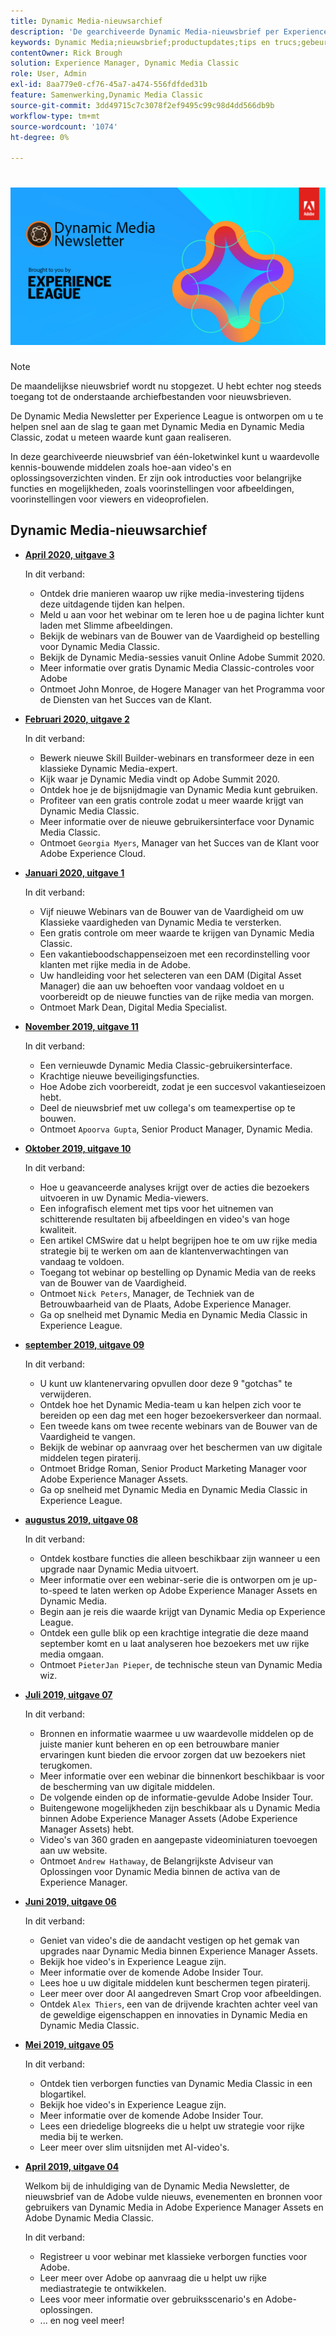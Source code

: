 ```yaml
---
title: Dynamic Media-nieuwsarchief
description: 'De gearchiveerde Dynamic Media-nieuwsbrief per Experience League was een maandelijkse nieuwsbrief. Het is ontworpen om u te helpen snel aan de slag te gaan met Dynamic Media en Dynamic Media Classic, zodat u meteen waarde kunt behalen. De gearchiveerde nieuwsbrieven bevatten waardevolle kennis-bouwende middelen die in deze één-loketnieuwsbrief beschikbaar waren die nu wordt stopgezet. Gearchiveerde nieuwsbrieven bevatten instructievideo''s en overzichten van oplossingen. Er zijn ook introducties voor belangrijke functies en mogelijkheden, zoals voorinstellingen voor afbeeldingen, voorinstellingen voor viewers en videoprofielen. '
keywords: Dynamic Media;nieuwsbrief;productupdates;tips en trucs;gebeurtenissen;succes van de klant;blog;blogs;beelden;video;eigenschappen;mogelijkheden
contentOwner: Rick Brough
solution: Experience Manager, Dynamic Media Classic
role: User, Admin
exl-id: 8aa779e0-cf76-45a7-a474-556fdfded31b
feature: Samenwerking,Dynamic Media Classic
source-git-commit: 3dd49715c7c3078f2ef9495c99c98d4dd566db9b
workflow-type: tm+mt
source-wordcount: '1074'
ht-degree: 0%

---
```


# ![Dynamic Media Newsletter-logo](/help/assets/assets/dynamic-media-newsletter-logo.png)

>[!NOTE]
>
>De maandelijkse nieuwsbrief wordt nu stopgezet. U hebt echter nog steeds toegang tot de onderstaande archiefbestanden voor nieuwsbrieven.

De Dynamic Media Newsletter per Experience League is ontworpen om u te helpen snel aan de slag te gaan met Dynamic Media en Dynamic Media Classic, zodat u meteen waarde kunt gaan realiseren.

In deze gearchiveerde nieuwsbrief van één-loketwinkel kunt u waardevolle kennis-bouwende middelen zoals hoe-aan video&#39;s en oplossingsoverzichten vinden. Er zijn ook introducties voor belangrijke functies en mogelijkheden, zoals voorinstellingen voor afbeeldingen, voorinstellingen voor viewers en videoprofielen.

<!-- ## Get inspired - Stay informed

[Sign up](https://www.adobe.com/subscription/dynamic-media-newsletter.html) to receive the Dynamic Media Newsletter on a monthly basis in your inbox. -->

## Dynamic Media-nieuwsarchief

<!-- * **[May 2020, Issue 4](https://expleague.azureedge.net/assets/aem/Experience-Insider-vol.31.html)**

    In this issue:

    * What business continuity means in uncertain times.
    * Key takeaways from the first all-digital Adobe Summit.
    * Must-watch Experience Manager breakout sessions.
    * Summit customer spotlight: Under Armour.
    * Never miss an Experience Insider webinar.
    * Public sector spotlight: The urgent need for digital enrollment.
    * Look what’s new in Experience Manager Innovation.
    * Build your Experience Manager skills *live* with the Adobe pros.
    * Connect with the Adobe Experience Manager Community.
    * Fast-track your Adobe expertise with Adobe Experience League. -->

* **[April 2020, uitgave 3](https://expleague.azureedge.net/assets/dynamic-media/Dynamic_Media_Newsletter_04_2020_April.html)**

   In dit verband:

   * Ontdek drie manieren waarop uw rijke media-investering tijdens deze uitdagende tijden kan helpen.
   * Meld u aan voor het webinar om te leren hoe u de pagina lichter kunt laden met Slimme afbeeldingen.
   * Bekijk de webinars van de Bouwer van de Vaardigheid op bestelling voor Dynamic Media Classic.
   * Bekijk de Dynamic Media-sessies vanuit Online Adobe Summit 2020.
   * Meer informatie over gratis Dynamic Media Classic-controles voor Adobe
   * Ontmoet John Monroe, de Hogere Manager van het Programma voor de Diensten van het Succes van de Klant.

<!--     >[!IMPORTANT]
    >
    >Adobe wants to make sure they are only sending the Dynamic Media newsletter to people who want to receive it. To continue receiving the newsletter after this issue, please sign up for it [here](https://nam04.safelinks.protection.outlook.com/?url=http%3A%2F%2Ft.messages.adobe.com%2Fr%2F%3Fid%3Dha6c66e%2C266d7ba%2C26edbee&data=02%7C01%7Crbrough%40adobe.com%7Ce0ec0f8dde0f4eb03d9c08d7e2173fd3%7Cfa7b1b5a7b34438794aed2c178decee1%7C0%7C0%7C637226461801398160&sdata=3c1oREsqy%2FeDPKC3dd4IO9dXomQ1XbokaBAYQl8obrk%3D&reserved=0). -->

* **[Februari 2020, uitgave 2](https://expleague.azureedge.net/assets/dynamic-media/Dynamic_Media_Newsletter_02_2020_Feb.html)**

   In dit verband:

   * Bewerk nieuwe Skill Builder-webinars en transformeer deze in een klassieke Dynamic Media-expert.
   * Kijk waar je Dynamic Media vindt op Adobe Summit 2020.
   * Ontdek hoe je de bijsnijdmagie van Dynamic Media kunt gebruiken.
   * Profiteer van een gratis controle zodat u meer waarde krijgt van Dynamic Media Classic.
   * Meer informatie over de nieuwe gebruikersinterface voor Dynamic Media Classic.
   * Ontmoet `Georgia Myers`, Manager van het Succes van de Klant voor Adobe Experience Cloud.

* **[Januari 2020, uitgave 1](https://expleague.azureedge.net/assets/dynamic-media/Dynamic_Media_Newsletter_01_2020_Jan.html)**

   In dit verband:

   * Vijf nieuwe Webinars van de Bouwer van de Vaardigheid om uw Klassieke vaardigheden van Dynamic Media te versterken.
   * Een gratis controle om meer waarde te krijgen van Dynamic Media Classic.
   * Een vakantieboodschappenseizoen met een recordinstelling voor klanten met rijke media in de Adobe.
   * Uw handleiding voor het selecteren van een DAM (Digital Asset Manager) die aan uw behoeften voor vandaag voldoet en u voorbereidt op de nieuwe functies van de rijke media van morgen.
   * Ontmoet Mark Dean, Digital Media Specialist.

* **[November 2019, uitgave 11](https://expleague.azureedge.net/assets/dynamic-media/Dynamic_Media_Newsletter_11_2019_Nov.html)**

   In dit verband:

   * Een vernieuwde Dynamic Media Classic-gebruikersinterface.
   * Krachtige nieuwe beveiligingsfuncties.
   * Hoe Adobe zich voorbereidt, zodat je een succesvol vakantieseizoen hebt.
   * Deel de nieuwsbrief met uw collega&#39;s om teamexpertise op te bouwen.
   * Ontmoet `Apoorva Gupta`, Senior Product Manager, Dynamic Media.

* **[Oktober 2019, uitgave 10](https://expleague.azureedge.net/assets/dynamic-media/Dynamic_Media_Newsletter_10_2019_Oct.html)**

   In dit verband:

   * Hoe u geavanceerde analyses krijgt over de acties die bezoekers uitvoeren in uw Dynamic Media-viewers.
   * Een infografisch element met tips voor het uitnemen van schitterende resultaten bij afbeeldingen en video&#39;s van hoge kwaliteit.
   * Een artikel CMSwire dat u helpt begrijpen hoe te om uw rijke media strategie bij te werken om aan de klantenverwachtingen van vandaag te voldoen.
   * Toegang tot webinar op bestelling op Dynamic Media van de reeks van de Bouwer van de Vaardigheid.
   * Ontmoet `Nick Peters`, Manager, de Techniek van de Betrouwbaarheid van de Plaats, Adobe Experience Manager.
   * Ga op snelheid met Dynamic Media en Dynamic Media Classic in Experience League.

* **[september 2019, uitgave 09](https://expleague.azureedge.net/assets/dynamic-media/Dynamic_Media_Newsletter_09_2019_Sept.html)**

   In dit verband:

   * U kunt uw klantenervaring opvullen door deze 9 &quot;gotchas&quot; te verwijderen.
   * Ontdek hoe het Dynamic Media-team u kan helpen zich voor te bereiden op een dag met een hoger bezoekersverkeer dan normaal.
   * Een tweede kans om twee recente webinars van de Bouwer van de Vaardigheid te vangen.
   * Bekijk de webinar op aanvraag over het beschermen van uw digitale middelen tegen piraterij.
   * Ontmoet Bridge Roman, Senior Product Marketing Manager voor Adobe Experience Manager Assets.
   * Ga op snelheid met Dynamic Media en Dynamic Media Classic in Experience League.

* **[augustus 2019, uitgave 08](https://expleague.azureedge.net/assets/dynamic-media/Dynamic_Media_Newsletter_08_2019_Aug.html)**

   In dit verband:

   * Ontdek kostbare functies die alleen beschikbaar zijn wanneer u een upgrade naar Dynamic Media uitvoert.
   * Meer informatie over een webinar-serie die is ontworpen om je up-to-speed te laten werken op Adobe Experience Manager Assets en Dynamic Media.
   * Begin aan je reis die waarde krijgt van Dynamic Media op Experience League.
   * Ontdek een gulle blik op een krachtige integratie die deze maand september komt en u laat analyseren hoe bezoekers met uw rijke media omgaan.
   * Ontmoet `PieterJan Pieper`, de technische steun van Dynamic Media wiz.

* **[Juli 2019, uitgave 07](https://expleague.azureedge.net/assets/dynamic-media/Dynamic_Media_Newsletter_07_2019_July.html)**

   In dit verband:

   * Bronnen en informatie waarmee u uw waardevolle middelen op de juiste manier kunt beheren en op een betrouwbare manier ervaringen kunt bieden die ervoor zorgen dat uw bezoekers niet terugkomen.
   * Meer informatie over een webinar die binnenkort beschikbaar is voor de bescherming van uw digitale middelen.
   * De volgende einden op de informatie-gevulde Adobe Insider Tour.
   * Buitengewone mogelijkheden zijn beschikbaar als u Dynamic Media binnen Adobe Experience Manager Assets (Adobe Experience Manager Assets) hebt.
   * Video&#39;s van 360 graden en aangepaste videominiaturen toevoegen aan uw website.
   * Ontmoet `Andrew Hathaway`, de Belangrijkste Adviseur van Oplossingen voor Dynamic Media binnen de activa van de Experience Manager.

* **[Juni 2019, uitgave 06](https://expleague.azureedge.net/assets/dynamic-media/Dynamic_Media_Newsletter_06_2019_June.html)**

   In dit verband:

   * Geniet van video&#39;s die de aandacht vestigen op het gemak van upgrades naar Dynamic Media binnen Experience Manager Assets.
   * Bekijk hoe video&#39;s in Experience League zijn.
   * Meer informatie over de komende Adobe Insider Tour.
   * Lees hoe u uw digitale middelen kunt beschermen tegen piraterij.
   * Leer meer over door AI aangedreven Smart Crop voor afbeeldingen.
   * Ontdek `Alex Thiers`, een van de drijvende krachten achter veel van de geweldige eigenschappen en innovaties in Dynamic Media en Dynamic Media Classic.

* **[Mei 2019, uitgave 05](https://expleague.azureedge.net/assets/dynamic-media/Dynamic_Media_Newsletter_05_2019_May.html)**

   In dit verband:

   * Ontdek tien verborgen functies van Dynamic Media Classic in een blogartikel.
   * Bekijk hoe video&#39;s in Experience League zijn.
   * Meer informatie over de komende Adobe Insider Tour.
   * Lees een driedelige blogreeks die u helpt uw strategie voor rijke media bij te werken.
   * Leer meer over slim uitsnijden met AI-video&#39;s.

* **[April 2019, uitgave 04](https://expleague.azureedge.net/assets/dynamic-media/Dynamic_Media_Newsletter_04_2019_April.html)**

   Welkom bij de inhuldiging van de Dynamic Media Newsletter, de nieuwsbrief van de Adobe vulde nieuws, evenementen en bronnen voor gebruikers van Dynamic Media in Adobe Experience Manager Assets en Adobe Dynamic Media Classic.

   In dit verband:
   * Registreer u voor webinar met klassieke verborgen functies voor Adobe.
   * Leer meer over Adobe op aanvraag die u helpt uw rijke mediastrategie te ontwikkelen.
   * Lees voor meer informatie over gebruiksscenario&#39;s en Adobe-oplossingen.
   * ... en nog veel meer!
